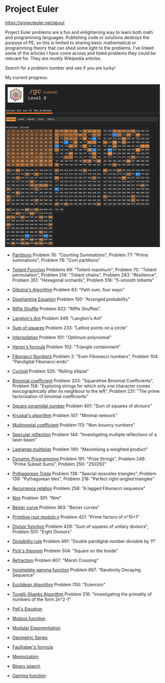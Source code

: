 # Project Euler 
<https://projecteuler.net/about>

Project Euler problems are a fun and enlightening way to learn both math and programming languages. Publishing code or solutions destroys the purpose of PE, so this is limited to sharing basic mathematical or programming theory that can shed some light to the problems. I've linked some of the articles I have come across and listed problems they could be relevant for. They are mostly Wikipedia articles. 

Search for a problem number and see if you are lucky!

My current progress: 

![](rudarik_progress.png)

* [Partitions](https://en.wikipedia.org/wiki/Partition_(number_theory))
Problem 76: "Counting Summations", Problem 77: "Prime summations", Problem 78: "Coin partitions"

* [Totient Function](https://en.wikipedia.org/wiki/Euler%27s_totient_function)
Problems 69: "Totient maximum", Problem 70: "Totient permutation", Problem 214: "Totient chains", Problem 243: "Resilience", Problem 351: "Hexagonal orchards", Problem 516: "5-smooth totients"

* [Dijkstra's Algorithm](https://en.wikipedia.org/wiki/Dijkstra%27s_algorithm)
Problem 83: "Path sum, four ways" 

* [Diophantine Equation](https://en.wikipedia.org/wiki/Diophantine_equation)
Problem 100: "Arranged probability"

* [Riffle Shuffle](http://mathworld.wolfram.com/RiffleShuffle.html)
Problem 622:  "Riffle Shuffles".

* [Langton's Ant](https://en.wikipedia.org/wiki/Langton%27s_ant)
Problem 349: "Langton's Ant"

* [Sum of squares](https://en.wikipedia.org/wiki/Sum_of_two_squares_theorem)
Problem 233: "Lattice points on a circle"

* [Interpolation](https://en.wikipedia.org/wiki/Interpolation)
Problem 101: "Optimum polynomial"

* [Heron's formula](https://en.wikipedia.org/wiki/Heron%27s_formula)
Problem 102: "Triangle containment"

* [Fibonacci Numbers](https://en.wikipedia.org/wiki/Fibonacci_number)
Problem 2: "Even Fibonacci numbers", Problem 104: "Pandigital Fibonacci ends"

* [Cycloid](https://en.wikipedia.org/wiki/Cycloid)
Problem 525: "Rolling ellipse"

* [Binomial coefficient](https://en.wikipedia.org/wiki/Binomial_coefficient)
Problem 203: "Squarefree Binomial Coefficients", Problem 158: "Exploring strings for which only one character comes lexicographically after its neighbour to the left", Problem 231: "The prime factorisation of binomial coefficients"

* [Square pyramidal number](https://en.wikipedia.org/wiki/Square_pyramidal_number)
Problem 401: "Sum of squares of divisors"

* [Kruskal's algorithm](https://en.wikipedia.org/wiki/Kruskal%27s_algorithm)
Problem 107: "Minimal network"

* [Multinomial coefficient](https://en.wikipedia.org/wiki/Multinomial_theorem)
Problem 113: "Non-bouncy numbers"

* [Specular reflection](https://en.wikipedia.org/wiki/Specular_reflection)
Problem 144: "Investigating multiple reflections of a laser beam" 

* [Lagrange multiplier](https://en.wikipedia.org/wiki/Lagrange_multiplier)
Problem 190: "Maximising a weighted product"

* [Dynamic Programming](https://en.wikipedia.org/wiki/Dynamic_programming)
Problem 191: "Prize Strings", Problem 249: "Prime Subset Sums", Problem 250: "250250"

* [Pythagorean Triple](https://en.wikipedia.org/wiki/Pythagorean_triple)
Problem 138: "Special isosceles triangles", Problem 139: "Pythagorean tiles", Problem 218: "Perfect right-angled triangles"

* [Recurrence relation](https://en.wikipedia.org/wiki/Recurrence_relation)
Problem 258: "A lagged Fibonacci sequence"

* [Nim](https://en.wikipedia.org/wiki/Nim)
Problem 301: "Nim"

* [Bezier curve](https://en.wikipedia.org/wiki/B%C3%A9zier_curve)
Problem 363: "Bezier curves"

* [Primitive root modulo n](https://en.wikipedia.org/wiki/Primitive_root_modulo_n)
Problem 421: "Prime factors of n^15+1"

* [Divisor function](https://en.wikipedia.org/wiki/Divisor_function)
Problem 429: "Sum of squares of unitary divisors", Problem 501: "Eight Divisors"

* [Divisibility rule](https://en.wikipedia.org/wiki/Divisibility_rule)
Problem 491: "Double pandigital number divisible by 11"

* [Pick's theorem](https://en.wikipedia.org/wiki/Pick%27s_theorem)
Problem 504: "Square on the Inside"

* [Refraction](https://en.wikipedia.org/wiki/Refraction)
Problem 607: "Marsh Crossing"

* [Incomplete gamma function](https://en.wikipedia.org/wiki/Incomplete_gamma_function)
Problem 697: "Randomly Decaying Sequence"

* [Euclidean Algorithm](https://en.wikipedia.org/wiki/Euclidean_algorithm)
Problem 700: "Eulercoin"

* [Tonelli-Shanks Algorithm](https://en.wikipedia.org/wiki/Tonelli%E2%80%93Shanks_algorithm)
Problem 216: "Investigating the primality of numbers of the form 2n^2-1"

* [Pell's Equation](https://en.wikipedia.org/wiki/Pell%27s_equation)

* [Mobius function](https://en.wikipedia.org/wiki/M%C3%B6bius_function)

* [Modular Exponentiation](https://en.wikipedia.org/wiki/Modular_exponentiation)

* [Geometric Series](https://en.wikipedia.org/wiki/Geometric_series)

* [Faulhaber's formula](https://en.wikipedia.org/wiki/Faulhaber%27s_formula)

* [Memoization](https://en.wikipedia.org/wiki/Memoization)

* [Binary search](https://en.wikipedia.org/wiki/Binary_search_algorithm)

* [Gamma function](https://en.wikipedia.org/wiki/Gamma_function)

